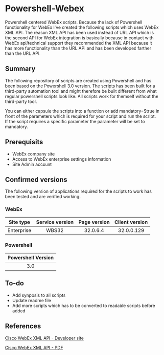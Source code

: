 # Powershell-Webex
Powershell centered WebEx scripts. Because the lack of Powershell functionality for WebEx I've created the following scripts which uses WebEx XML API. The reason XML API has been used instead of URL API which is the second API for WebEx integration is basically because in contact with WebEx api/technical support they recommended the XML API because it has more functionality than the URL API and has been developed farther than the URL API.

## Summary
The following repository of scripts are created using Powershell and has been based on the Powershell 3.0 version. The scripts has been built for a third-party automation tool and might therefore be built different from what regular powershell scripts look like. All scripts work for themself without the third-party tool. 

You can either capsule the scripts into a function or add mandatory=$true in front of the parameters which is required for your script and run the script. If the script requires a specific parameter the parameter will be set to mandatory. 

## Prerequisits
* WebEx company site
* Access to WebEx enterprise settings information
* Site Admin account

## Confirmed versions
The following version of applications required for the scripts to work has been tested and are verified working. 

### WebEx
| Site type  | Service version | Page version | Client version | 
| ---------- |:---------------:|:------------:|:--------------:|
| Enterprise | WBS32           | 32.0.6.4     | 32.0.0.129     |

### Powershell
| Powershell Version |
|:------------------:|
| 3.0                |

## To-do
* Add synposis to all scripts
* Update readme file
* Add more scripts which has to be converted to readable scripts before added

## References

[Cisco WebEx XML API - Developer site](https://developer.cisco.com/media/webex-xml-api/Preface.html "XML API")

[Cisco WebEx XML API - PDF](https://developer.cisco.com/fileMedia/download/1d70807a-6431-4a80-b13a-aa8faa4575b7 "XML API PDF")
